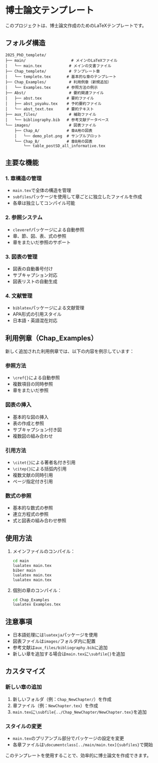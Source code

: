 # 博士論文テンプレート

このプロジェクトは、博士論文作成のためのLaTeXテンプレートです。

## フォルダ構造

```
2025_PhD_templete/
├── main/                    # メインのLaTeXファイル
│   └── main.tex            # メインの文書ファイル
├── Chap_templete/          # テンプレート章
│   └── templete.tex       # 基本的な章のテンプレート
├── Chap_Examples/          # 利用例章（新規追加）
│   └── Examples.tex       # 参照方法の例示
├── Abst/                   # 要約関連ファイル
│   ├── abst.tex           # 要約ファイル
│   ├── abst_yoyaku.tex    # 予約要約ファイル
│   └── abst_text.tex      # 要約テキスト
├── aux_files/              # 補助ファイル
│   └── bibliography.bib   # 参考文献データベース
└── images/                 # 図表ファイル
    ├── Chap_A/            # 章A用の図表
    │   └── demo_plot.png  # サンプルプロット
    └── Chap_B/            # 章B用の図表
        └── table_postSD_all_informative.tex
```

## 主要な機能

### 1. 章構造の管理
- `main.tex`で全体の構造を管理
- `subfiles`パッケージを使用して章ごとに独立したファイルを作成
- 各章は独立してコンパイル可能

### 2. 参照システム
- `cleveref`パッケージによる自動参照
- 章、節、図、表、式の参照
- 章をまたいだ参照のサポート

### 3. 図表の管理
- 図表の自動番号付け
- サブキャプション対応
- 図表リストの自動生成

### 4. 文献管理
- `biblatex`パッケージによる文献管理
- APA形式の引用スタイル
- 日本語・英語混在対応

## 利用例章（Chap_Examples）

新しく追加された利用例章では、以下の内容を例示しています：

### 参照方法
- `\cref{}`による自動参照
- 複数項目の同時参照
- 章をまたいだ参照

### 図表の挿入
- 基本的な図の挿入
- 表の作成と参照
- サブキャプション付き図
- 複数図の組み合わせ

### 引用方法
- `\citet{}`による著者名付き引用
- `\citep{}`による括弧内引用
- 複数文献の同時引用
- ページ指定付き引用

### 数式の参照
- 基本的な数式の参照
- 連立方程式の参照
- 式と図表の組み合わせ参照

## 使用方法

1. メインファイルのコンパイル：
   ```bash
   cd main
   lualatex main.tex
   biber main
   lualatex main.tex
   lualatex main.tex
   ```

2. 個別の章のコンパイル：
   ```bash
   cd Chap_Examples
   lualatex Examples.tex
   ```

## 注意事項

- 日本語処理には`luatexja`パッケージを使用
- 図表ファイルは`images/`フォルダ内に配置
- 参考文献は`aux_files/bibliography.bib`に追加
- 新しい章を追加する場合は`main.tex`に`\subfile{}`を追加

## カスタマイズ

### 新しい章の追加
1. 新しいフォルダ（例：`Chap_NewChapter/`）を作成
2. 章ファイル（例：`NewChapter.tex`）を作成
3. `main.tex`に`\subfile{../Chap_NewChapter/NewChapter.tex}`を追加

### スタイルの変更
- `main.tex`のプリアンブル部分でパッケージの設定を変更
- 各章ファイルは`\documentclass[../main/main.tex]{subfiles}`で開始

このテンプレートを使用することで、効率的に博士論文を作成できます。
